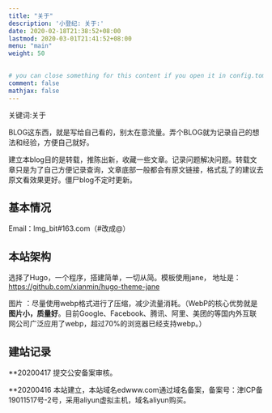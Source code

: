 ```yaml
---
title: "关于"
description: '小登纪: 关于:'
date: 2020-02-18T21:38:52+08:00
lastmod: 2020-03-01T21:41:52+08:00
menu: "main"
weight: 50

    
# you can close something for this content if you open it in config.toml.
comment: false
mathjax: false
---
```

关键词:关于

BLOG这东西，就是写给自己看的，别太在意流量。弄个BLOG就为记录自己的想法和经验，方便自己就好。

建立本blog目的是转载，推陈出新，收藏一些文章。记录问题解决问题。转载文章只是为了自己方便记录查询，文章底部一般都会有原文链接，格式乱了的建议去原文看效果更好。僵尸blog不定时更新。

## 基本情况

Email：lmg_bit#163.com（#改成@）


## 本站架构

选择了Hugo，一个程序，搭建简单，一切从简。模板使用jane， 地址是： https://github.com/xianmin/hugo-theme-jane

图片 ：尽量使用webp格式进行了压缩，减少流量消耗。（WebP的核心优势就是**图片小，质量好**。目前Google、Facebook、腾讯、阿里、美团的等国内外互联网公司广泛应用了webp，超过70%的浏览器已经支持webp。）



## 建站记录

**20200417 提交公安备案审核。

**20200416  本站建立，本站域名edwww.com通过域名备案，备案号：津ICP备19011517号-2号，采用aliyun虚拟主机，域名aliyun购买。